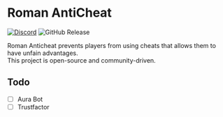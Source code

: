 # Roman AntiCheat
[![Discord](https://img.shields.io/discord/1295390200826167356)](https://discord.gg/c5SVxD76Wb)
![GitHub Release](https://img.shields.io/github/v/release/KamikazeVerde/RomanAC)

Roman Anticheat prevents players from using cheats that allows them to have unfain advantages. \
This project is open-source and community-driven.

## Todo
- [ ] Aura Bot
- [ ] Trustfactor
